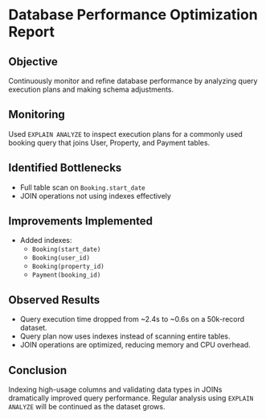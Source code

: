 # Database Performance Optimization Report

## Objective

Continuously monitor and refine database performance by analyzing query execution plans and making schema adjustments.

## Monitoring

Used `EXPLAIN ANALYZE` to inspect execution plans for a commonly used booking query that joins User, Property, and Payment tables.

## Identified Bottlenecks

- Full table scan on `Booking.start_date`
- JOIN operations not using indexes effectively

## Improvements Implemented

- Added indexes:
  - `Booking(start_date)`
  - `Booking(user_id)`
  - `Booking(property_id)`
  - `Payment(booking_id)`

## Observed Results

- Query execution time dropped from ~2.4s to ~0.6s on a 50k-record dataset.
- Query plan now uses indexes instead of scanning entire tables.
- JOIN operations are optimized, reducing memory and CPU overhead.

## Conclusion

Indexing high-usage columns and validating data types in JOINs dramatically improved query performance. Regular analysis using `EXPLAIN ANALYZE` will be continued as the dataset grows.

